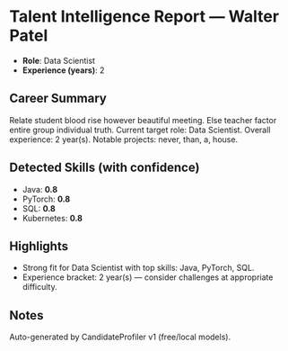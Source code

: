 # Talent Intelligence Report — Walter Patel

- **Role**: Data Scientist
- **Experience (years)**: 2

## Career Summary
Relate student blood rise however beautiful meeting. Else teacher factor entire group individual truth. Current target role: Data Scientist. Overall experience: 2 year(s). Notable projects: never, than, a, house.

## Detected Skills (with confidence)
- Java: **0.8**
- PyTorch: **0.8**
- SQL: **0.8**
- Kubernetes: **0.8**

## Highlights
- Strong fit for Data Scientist with top skills: Java, PyTorch, SQL.
- Experience bracket: 2 year(s) — consider challenges at appropriate difficulty.

## Notes
Auto-generated by CandidateProfiler v1 (free/local models).